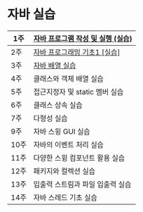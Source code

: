 # 자바 실습


| 1주 | [자바 프로그램 작성 및 실행 (실습)](start-java-practice.html)|
|---|---|
| 2주 | [자바 프로그래밍 기초1 [실습]](java-programming-basic-practice.html)|
| 3주 | [자바 배열 실습](array-exception-practice.html)|
| 4주 | 클래스와 객체 배열 실습 |
| 5주 | 접근지정자 및 static 멤버 실습 |
| 6주 | 클래스 상속 실습 |
| 7주 | 다형성 실습 |
| 9주 | 자바 스윙 GUI 실습 |
| 10주 | 자바의 이벤트 처리 실습 |
| 11주 | 다양한 스윙 컴포넌트 활용 실습 |
| 12주 | 패키지와 컬렉션 실습 |
| 13주 | 입출력 스트림과 파일 입출력 실습 |
| 14주 | 자바 스레드 기초 실습 |
